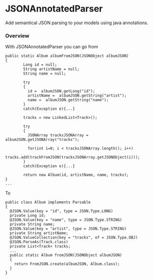 JSONAnnotatedParser
===================

Add semantical JSON parsing to your models using java annotations.

### Overview

With JSONAnnotatedParser you can go from

    public static Album albumFromJSON(JSONObject albumJSON)
    {
            Long id = null;
            String artistName = null;
            String name = null;
            
            try
            {
              id =  albumJSON.getLong("id");
              artistName =  albumJSON.getString("artist");
              name =  albumJSON.getString("name");
            }
            catch(Exception e){...}
            
            tracks = new LinkedList<Track>();
            
            try
            {
              JSONArray tracksJSONArray = albumJSON.getJSONArray("tracks");
              
              for(int i=0; i < tracksJSONArray.length(); i++)
                tracks.add(trackFromJSON(tracksJSONArray.getJSONObject(i)));
            }
            catch(Exception e){...}
            
            return new Album(id, artistName, name, tracks);
    }
    ...
  
To

    public class Album implements Parsable
    { 
      @JSON.Value(key = "id", type = JSON.Type.LONG)
      private Long id;
      @JSON.Value(key = "name", type = JSON.Type.STRING)
      private String name;
      @JSON.Value(key = "artist", type = JSON.Type.STRING)
      private String artistName;
      @JSON.ValueCollection(key = "tracks", of = JSON.Type.OBJ)
      @JSON.ParseAs(Track.class)
      private List<Track> tracks;
      ...
      public static Album fromJSON(JSONObject albumJSON)
      {
        return FromJSON.create(albumJSON, Album.class);
      }
    }
